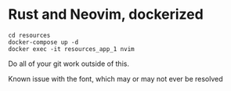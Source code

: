 # Rust and Neovim, dockerized

```
cd resources
docker-compose up -d
docker exec -it resources_app_1 nvim
```

Do all of your git work outside of this.

Known issue with the font, which may or may not ever be resolved
